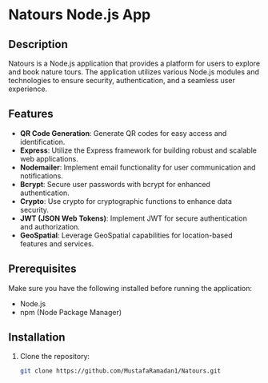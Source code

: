 
# Natours Node.js App



## Description

Natours is a Node.js application that provides a platform for users to explore and book nature tours. The application utilizes various Node.js modules and technologies to ensure security, authentication, and a seamless user experience.

## Features

- **QR Code Generation**: Generate QR codes for easy access and identification.
- **Express**: Utilize the Express framework for building robust and scalable web applications.
- **Nodemailer**: Implement email functionality for user communication and notifications.
- **Bcrypt**: Secure user passwords with bcrypt for enhanced authentication.
- **Crypto**: Use crypto for cryptographic functions to enhance data security.
- **JWT (JSON Web Tokens)**: Implement JWT for secure authentication and authorization.
- **GeoSpatial**: Leverage GeoSpatial capabilities for location-based features and services.
  

## Prerequisites

Make sure you have the following installed before running the application:

- Node.js
- npm (Node Package Manager)

## Installation

1. Clone the repository:

   ```bash
   git clone https://github.com/MustafaRamadan1/Natours.git
